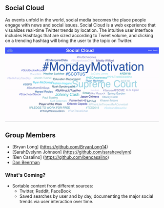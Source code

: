 ## Social Cloud

As events unfold in the world, social media becomes the place people engage with news and social issues. Social Cloud is a web experience that visualizes  real-time Twitter trends by location. The intuitive user interface includes Hashtags that are sized according to Tweet volume, and clicking on a trending hashtag will bring the user to the topic on Twitter.  

![Social Cloud Demo](https://github.com/BryanLong14/Social-Cloud-Frontend/blob/master/SocialCloudScreencast.gif)

## Group Members
- [Bryan Long] (https://github.com/BryanLong14)
- [SarahEvelynn Johnson] (https://github.com/sarahevelynn)
- [Ben Casalino] (https://github.com/bencasalino)
- [Dan Beerman](https://github.com/lebeerman)

### What's Coming? 
- Sortable content from different sources: 
  - Twitter, Reddit, FaceBook
  - Saved searches by user and by day, documenting the major social trends via user interaction over time. 